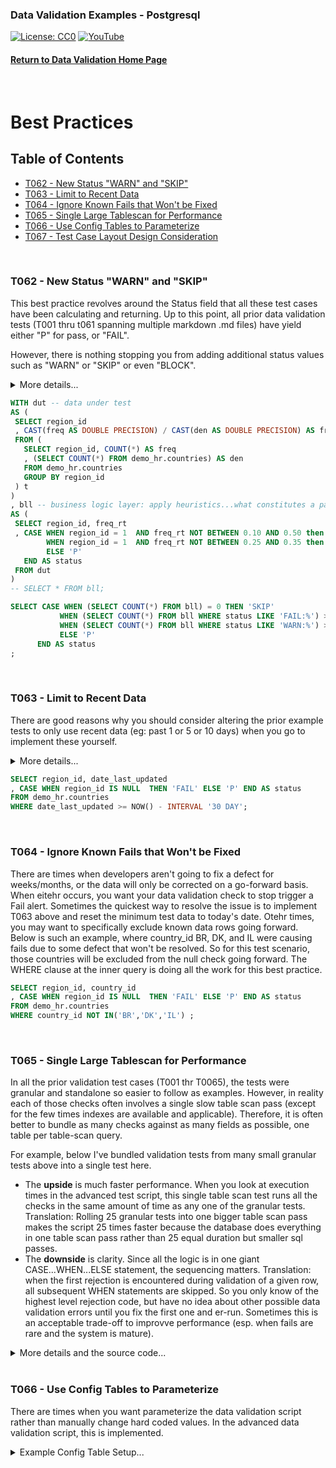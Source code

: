 ### Data Validation Examples - Postgresql
[![License: CC0](https://img.shields.io/badge/License-CC0-red)](LICENSE "Creative Commons Zero License by DataResearchLabs (effectively = Public Domain")
[![YouTube](https://img.shields.io/badge/YouTube-DataResearchLabs-brightgreen)](http://www.DataResearchLabs.com)
#### [Return to Data Validation Home Page](https://github.com/DataResearchLabs/sql_scripts/blob/main/data_validation_scripts.md)
<br>

# Best Practices


## Table of Contents
 - <a href="#t062">T062 - New Status "WARN" and "SKIP"</a>
 - <a href="#t063">T063 - Limit to Recent Data</a>
 - <a href="#t064">T064 - Ignore Known Fails that Won't be Fixed</a>
 - <a href="#t065">T065 - Single Large Tablescan for Performance</a>
 - <a href="#t066">T066 - Use Config Tables to Parameterize</a>
 - <a href="#t067">T067 - Test Case Layout Design Consideration</a>
<br>


<a id="t062" class="anchor" href="#t062" aria-hidden="true"> </a>
### T062 - New Status "WARN" and "SKIP"
This best practice revolves around the Status field that all these test cases have been calculating and returning.  Up to this point, all prior data validation tests (T001 thru t061 spanning multiple markdown .md files) have yield either "P" for pass, or "FAIL".

However, there is nothing stopping you from adding additional status values such as "WARN" or "SKIP" or even "BLOCK".

<details><summary>More details...</summary><br>

* In the SQL below, the first subquery (CTE) is titled "dut", short for data under test.  This simply calculates the frequency with which region_id = 1 occurs.
* The second subquery (CTE) is titles "bll", short for business logic layer.  This is where the magic happens.  Because CASE...WHEN logic is sequential, it is important that the highest severity checks are done first.  In this case, we check for the frequency being a FAIL because it is outside of the wide range 10% to 50%.  However, we come right back in the following WHEN statement and set the status to WARN if the frequency observed is outside of the narrower (than FAIL) range of 25% to 35%.  So as coded, a WARN is issue when the actual frequency is between 10% to 25% or 35% to 50%.  A frequency between 25% to 35% = Pass.  A frequency below 10% or above 50% = Fail.
* The third subquery simply parses the results to a single cell value of P, FAIL,or WARN.  
* HOWEVER, notice that the lowest query sets the status field value = 'SKIP' if the table is completely empty...we would not want to test data that does not exist.  Sometimes a value of "BLOCK" might be more appropriate than "SKIP" depending on your situation.  Regardless, it is often nice to wire in these pre-condition checks to head off false-negatives (FAILs).
</details>
	
 ```sql
WITH dut -- data under test
AS (
  SELECT region_id
  , CAST(freq AS DOUBLE PRECISION) / CAST(den AS DOUBLE PRECISION) AS freq_rt
  FROM (
    SELECT region_id, COUNT(*) AS freq
    , (SELECT COUNT(*) FROM demo_hr.countries) AS den
    FROM demo_hr.countries
    GROUP BY region_id
  ) t
)
, bll -- business logic layer: apply heuristics...what constitutes a pass or a fail?
AS (
  SELECT region_id, freq_rt
  , CASE WHEN region_id = 1  AND freq_rt NOT BETWEEN 0.10 AND 0.50 then 'FAIL: Frequency occurrence of region_id=1 is FAR outside threshold|exp=0.28 thru 0.36|act=' || CAST(freq_rt AS VARCHAR(8))
         WHEN region_id = 1  AND freq_rt NOT BETWEEN 0.25 AND 0.35 then 'WARN: Frequency occurrence of region_id=1 is outside threshold|exp=0.20 thru 0.28|act=' || CAST(freq_rt AS VARCHAR(8))
         ELSE 'P'
    END AS status
  FROM dut
)
-- SELECT * FROM bll;

SELECT CASE WHEN (SELECT COUNT(*) FROM bll) = 0 THEN 'SKIP'
            WHEN (SELECT COUNT(*) FROM bll WHERE status LIKE 'FAIL:%') > 0 THEN 'FAIL'
            WHEN (SELECT COUNT(*) FROM bll WHERE status LIKE 'WARN:%') > 0 THEN 'WARN'
            ELSE 'P'
       END AS status
;
```
<br>


<a id="t063" class="anchor" href="#t063" aria-hidden="true"> </a>
### T063 - Limit to Recent Data
There are good reasons why you should consider altering the prior example tests to only use recent data (eg: past 1 or 5 or 10 days) when you go to implement these yourself.  

<details><summary>More details...</summary><br>
	
Three important reasons are:
1. **Performance** - if the test can filter down to just a small recent subset of data and test just that rather than pulling the entire past 5 years, well that is 1,500+ times less data and should run much faster (depending on underlyng table size, indexes, physical location, etc.)
2. **Sensitivity** - If you are running say a null rate check, or a value frequency check...obviously it will take many days of bad data for a defect to begin to impact the rate enough to eventually trigger an alert.  Much better in those scenarios to average rates across one or no more than 5 days and set the threhold to trigger off of that.
3.  **Garabage Decay** - This is an artifiact of the imperfect world we live in.  There are times when I'd setup an alert to fire daily and notify the appropriate people to correct it, but other higher priorities kept them from geting to it for 2 or 3 days.  I didn't want that alarm firing over and over again, causing me to look and confirm, "Oh year, known issue...they'll get to it".  Instead, I setup the alert to look only at the past 24 hours and scheduled it to run daily.  It only tested new data once and reported the error once. 

In the example below, the inner query is only checking for nulls against data that was last updated in the past 30 days. 

P.S. - To achieve maximum performance here, find an indexed field to filter on in your WHERE clause; you want to avoid an unnecessary table scan against a giant table.  So, if you are lucky and have an appropriate create or update date field that is indexed then you are golden.  However, if not, then maybe find a primary key that is a numeric integer that increments with every new row.  Worst case you could just take the MAX() - several thousand rows and test those...or you could cross reference a date somehow to that ID field (example lookup dates in a batch table to pick the minimum Batch_ID and filter on that as a surrogate for date time that is indexed and will run fast).

</details>
	
 ```sql
SELECT region_id, date_last_updated
, CASE WHEN region_id IS NULL  THEN 'FAIL' ELSE 'P' END AS status
FROM demo_hr.countries
WHERE date_last_updated >= NOW() - INTERVAL '30 DAY';
```
<br>


<a id="t064" class="anchor" href="#t064" aria-hidden="true"> </a>
### T064 - Ignore Known Fails that Won't be Fixed
There are times when developers aren't going to fix a defect for weeks/months, or the data will only be corrected on a go-forward basis.  When eitehr occurs, you want your data validation check to stop trigger a Fail alert.  Sometimes the quickest way to resolve the issue is to implement T063 above and reset the minimum test data to today's date.  Otehr times, you may want to specifically exclude known data rows going forward.  Below is such an example, where country_id BR, DK, and IL were causing fails due to some defect that won't be resolved.  So for this test scenario, those countries will be excluded from the null check going forward.  The WHERE clause at the inner query is doing all the work for this best practice.

 ```sql
SELECT region_id, country_id
, CASE WHEN region_id IS NULL  THEN 'FAIL' ELSE 'P' END AS status
FROM demo_hr.countries
WHERE country_id NOT IN('BR','DK','IL') ;
```
<br>


<a id="t065" class="anchor" href="#t065" aria-hidden="true"> </a>
### T065 - Single Large Tablescan for Performance
In all the prior validation test cases (T001 thr T0065), the tests were granular and standalone so easier to follow as examples.  However, in reality each of those checks often involves a single slow table scan pass (except for the few times indexes are available and applicable).  Therefore, it is often better to bundle as many checks against as many fields as possible, one table per table-scan query.

For example, below I've bundled validation tests from many small granular tests above into a single test here.  

* The **upside** is much faster performance.  When you look at execution times in the advanced test script, this single table scan test runs all the checks in the same amount of time as any one of the granular tests.  Translation: Rolling 25 granular tests into one bigger table scan pass makes the script 25 times faster because the database does everything in one table scan pass rather than 25 equal duration but smaller sql passes.
* The **downside** is clarity.  Since all the logic is in one giant CASE...WHEN...ELSE statement, the sequencing matters.  Translation: when the first rejection is encountered during validation of a given row, all subsequent WHEN statements are skipped.  So you only know of the highest level rejection code, but have no idea about other possible data validation errors until you fix the first one and er-run.  Sometimes this is an acceptable trade-off to improvve performance (esp. when fails are rare and the system is mature).

<details><summary>More details and the source code...</summary><br>

In the example below, there is an inner query that you can highlight and execute from your SQL IDE to see results at the row level with specific rejection codes encountered, if any.  The outer query is simply a wrapper that returns a single value of pass or fail depending on whether rejection codes were found in the data.

```sql
SELECT CASE WHEN COUNT(*) > 0 THEN 'FAIL' ELSE 'P' END AS status
FROM (
  SELECT CASE WHEN employee_id < 100                                        THEN 'REJ-01: Field employee_id > 99|exp>99|act=' || CAST(employee_id AS VARCHAR(10))
              WHEN employee_id > 999                                        THEN 'REJ-02: Field employee_id < 1000|exp<1000|act=' || CAST(employee_id AS VARCHAR(10))
              WHEN salary * commission_pct > 10000                          THEN 'REJ-03: Fields salary x commission_pct <= $10,000|exp<10,000|act=' || CAST(salary * commission_pct AS VARCHAR(15))
              WHEN TO_CHAR(hire_date, 'hh:mi:ss') <> '12:00:00'             THEN 'REJ-04: Field hire_date cannot have a time part|exp=12:00:00|act=' || TO_CHAR(hire_date, 'hh:nn:ss')
              WHEN NOT zip5 ~ '^[0-9]+$'                                    THEN 'REJ-05: Field zip5 failed RegExpression check|exp=Like"^[0-9]+$"|act=' || zip5 
              WHEN job_id IN('CEO','CFO','COO','CIO','POTUS')               THEN 'REJ-06: Verify job_id not in domain list of excluded values|exp<>1of5|act=' || job_id
              WHEN email <> SUBSTRING(UPPER(SUBSTRING(
                              first_name, 1, 1) || last_name), 1, 8)        THEN 'REJ-07: Field email <> first char of first_name + last_name|exp=' || SUBSTRING(UPPER(SUBSTRING(first_name, 1, 1) || last_name), 1, 8) || '|act=' || email
              WHEN LENGTH(phone_number) NOT IN(12,18)                       THEN 'REJ-08: Field phone_number length is allowed|exp=12,18|act=' || CAST(LENGTH(phone_number) AS VARCHAR(6))
              WHEN job_id ~ '[[:lower:]]'                                   THEN 'REJ-09: Field job_id does not contain lower case characters|exp=ucase|act=' || EMAIL
              WHEN NOT SUBSTRING(LAST_NAME,1) ~ '[[:upper:]]'               THEN 'REJ-10: Field last_name after first char is all lower case|exp=lcase|act=' || LAST_NAME 
              WHEN some_date_fmt1 ~ '[[:alpha:]]'                           THEN 'REJ-11: Field employee_id does not contain alpha characters|exp=no-alphas|act=' || SOME_DATE_FMT1
              WHEN last_name ~ '[[:digit:]]'                                THEN 'REJ-12: Field last_name does not contain numeric digits|exp=no-digits|act=' || LAST_NAME 
              WHEN first_name LIKE '%''%'                                   THEN 'REJ-13: Field first_name does not contain single quote characters|exp=none|act=' || first_name
              WHEN first_name LIKE '%"%'                                    THEN 'REJ-14: Field first_name does not contain quotation characters|exp=none|act=' || first_name
              WHEN POSITION(CHR(10) IN last_name)  > 0                      THEN 'REJ-15: Field last_name has a Line Feed (CHR-10)|exp=none|act=at position ' || CAST(POSITION(CHR(10) IN last_name) AS VARCHAR(4))
              WHEN POSITION(CHR(13) IN last_name)  > 0                      THEN 'REJ-16: Field last_name has a Carriage Return (CHR-13)|exp=none|act=at position ' || CAST(POSITION(CHR(13) IN last_name) AS VARCHAR(4))
              WHEN POSITION(CHR(9)  IN last_name)  > 0                      THEN 'REJ-17: Field last_name has a Tab (CHR-9)|exp=none|act=at position ' || CAST(POSITION(CHR(9) IN last_name) AS VARCHAR(4))
              WHEN POSITION(CHR(160) IN last_name) > 0                      THEN 'REJ-18: Field last_name has a Non-Breaking-Space (CHR-160)|exp=none|act=at position ' || CAST(POSITION(CHR(160) IN last_name) AS VARCHAR(4))
              WHEN POSITION(CHR(151) IN last_name) > 0                      THEN 'REJ-19: Field last_name has a Non-Breaking-Space (CHR-151)|exp=none|act=at position ' || CAST(POSITION(CHR(151) IN last_name) AS VARCHAR(4))
              WHEN POSITION(CHR(11) IN last_name)  > 0                      THEN 'REJ-20: Field last_name has a Vertical Tab (CHR-11)|exp=none|act=at position ' || CAST(POSITION(CHR(11) IN last_name) AS VARCHAR(4))
              WHEN POSITION(CHR(12) IN last_name)  > 0                      THEN 'REJ-21: Field last_name has a Form Feed (CHR-12)|exp=none|act=at position ' || CAST(POSITION(CHR(12) IN last_name) AS VARCHAR(4))
              WHEN POSITION(CHR(133) IN last_name) > 0                      THEN 'REJ-22: Field last_name has a Next Line (CHR-133)|exp=none|act=at position ' || CAST(POSITION(CHR(133) IN last_name) AS VARCHAR(4))
              WHEN POSITION('.' IN last_name) > 0                           THEN 'REJ-23: Field last_name has a period|exp=none|act=at position ' || CAST(POSITION('.' IN last_name) AS VARCHAR(4))
              WHEN last_name ~ '[,/:()&#?;]'                                THEN 'REJ-24: Field last_name has a ",/:()&#?;" characters|exp=none|act=' || last_name 
              WHEN phone_number ~ '[^.0123456789]'                          THEN 'REJ-25: Field phone_number can only have characters ".012345789"|exp=onlyAlloweChars|act=' || phone_number 
              WHEN phone_number NOT LIKE '%.%'                              THEN 'REJ-26: Verify phone_number contains a ''.''|exp=contains-.|act=' || phone_number
              WHEN phone_number NOT LIKE '___.___.____' 
               AND phone_number NOT LIKE '011.__.____._____%'               THEN 'REJ-27: Verify phone_number like pattern "___.___.____" or "011.__.____._____"|exp=yes|act=' || phone_number
              WHEN NOT zip5 ~ '^\d+(\.\d+)?$'                               THEN 'REJ-28: Field zip9 will not convert to a number|exp=converts to number|act=' || zip5 
              WHEN REPLACE(REPLACE(REPLACE(REPLACE(REPLACE(REPLACE(REPLACE(
                   REPLACE(REPLACE(REPLACE(some_date_fmt1,'0',''),'1','')
                   ,'2',''),'3',''),'4',''),'5',''),'6',''),'7',''),'8'
                   ,''),'9','')  > ''                                       THEN 'REJ-29: Unexpected chars exist (numeric 0-9 only)|exp=Fmt="yyyymmdd"|act=' || some_date_fmt1
              WHEN NOT LENGTH(TRIM(some_date_fmt1)) = 8                     THEN 'REJ-30: Must be 8 Chars|exp=Fmt="yyyymmdd"|act=' || some_date_fmt1
              WHEN NOT SUBSTRING(some_date_fmt1,1,4) BETWEEN '1753' AND '9999' THEN 'REJ-31: Year Not Btw 1753-9999|exp=Fmt="yyyymmdd"|act=' || some_date_fmt1
              WHEN NOT SUBSTRING(some_date_fmt1,5,2) BETWEEN '01' AND '12'     THEN 'REJ-32: Month Not Btw 01-12|exp=Fmt="yyyymmdd"|act=' || some_date_fmt1
              WHEN NOT SUBSTRING(some_date_fmt1,7,2) BETWEEN '01' AND '31'     THEN 'REJ-33: Day Not Btw 01-31|exp=Fmt="yyyymmdd"|act=' || some_date_fmt1
              ELSE 'P'
         END AS status
  FROM demo_hr.employees
  WHERE email NOT IN('DRAPHEAL', 'JAMRLOW', 'JMURMAN', 'LDEHAAN', 'JRUSSEL', 'TJOLSON')  
                  -- DRAPHAEL vs DRAPHEAL, JMARLOW vs JAMRLOW, JMURMAN vs JURMAN, LDE HAAN VS LDEHAAN, JRUSSELL vs JRUSSEL, TOLSON vs TJOLSON)
) t
WHERE status <> 'P';
```
</details>
<br>


<a id="t066" class="anchor" href="#t066" aria-hidden="true"> </a>
### T066 - Use Config Tables to Parameterize
There are times when you want parameterize the data validation script rather than manually change hard coded values.  In the advanced data validation script, this is implemented.
	
<details><summary>Example Config Table Setup...</summary><br>
	
```sql
DROP TABLE IF EXISTS test_case_config;
CREATE TEMP TABLE test_case_config (
  prop_nm     VARCHAR(99)
  , prop_val    VARCHAR(255)
);
INSERT INTO test_case_config VALUES('NumberDaysLookBack','100');


SELECT CASE WHEN COUNT(*) > 0 THEN 'FAIL' ELSE 'P' END AS status
FROM (
  SELECT CASE WHEN row_count < 5 THEN 'FAIL'
              ELSE 'P'
         END AS status
  FROM (
    SELECT COUNT(*) AS row_count 
    FROM demo_hr.countries
    WHERE date_last_updated >= NOW()::DATE - (SELECT CAST(prop_val AS INTEGER)
                                              FROM test_case_config 
                                              WHERE prop_nm = 'NumberDaysLookBack')
  ) t
) t2
WHERE status <> 'P';
```
<br>	
	
	
<a id="t067" class="anchor" href="#t067" aria-hidden="true"> </a>
### T067 - Test Case Layout Design Consideration
This is a best practice concept, no SQL code is applicable...
	
Up to this point, all of the SQL data validation tests have been laid out logically, by validation test type to facilitate learning.  The record counts were grouped together in Rule Set #1, or numeric field tests were grouped in Rule Set #4.  
	
However, you should organize your tests differently when you go to implement these as automated scripts running in the real world against Dev or Test environments, or as a series of trip wire alerts in Prod environments.  I have found that organizing tests by table and field order is best.  Focus on validating each table one by one and title your test cases accordingly so they sort nicely (depending on how your output is done).  
	
